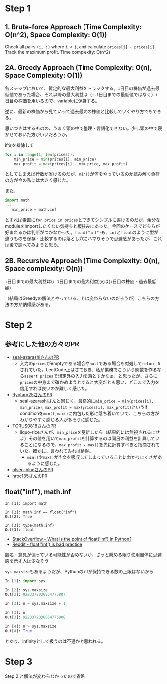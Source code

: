 # Step 1

## 1. Brute-force Approach (Time Complexity: O(n^2), Space Complexity: O(1))

Check all pairs `(i, j)` where `i < j`, and calculate `prices[j] - prices[i]`. Track the maximum profit. Time complexity: O(n^2)

## 2A. Greedy Approach (Time Complexity: O(n), Space Complexity: O(1))

各ステップにおいて、暫定的な最大利益をトラックする。`i`日目の株価が過去最低値であった場合、それ以降の最大利益は（`i-1`日目までの最低値ではなく）`i`日目の株価を用いるので、variableに保持する。

逆に、最新の株価から見ていって過去最大の株価と比較していくやり方でもできる。

思いつきはするものの、うまく頭の中で整理・言語化できない。少し頭の中で寝かせておいた方がいいだろうか。

if文を排除して

```python
for i in range(1, len(prices)):
    min_price = min(prices[i], min_price)
    max_profit = max(prices[i] - min_price, max_profit)
```

としてしまえば行数が省けるのだが、`min()`が何をやっているのか読み解く負荷の方が今の私には大きく感じた。

また、

```python
import math
...
   min_price = math.inf
```

とすれば素直に`for price in prices`とできてシンプルに書けるのだが、余分なmoduleをimportしたくない気持ちと板挟みにあった。今回のケースでどちらが好まれるかは判断がつかなかった。`float("inf")`も、`int`と`float`のように型が違うものを保存・比較するのは落とし穴にハマりそうで忌避感があったが、これは後で調べてみようと思う。

## 2B. Recursive Approach (Time Complexity: O(n), Space complexity: O(n))

`i`日目までの最大利益は(`i-1`日目までの最大利益)又は(`i`日目の株価 - 過去最低額)

（結局はGreedyの解法とやっていることは変わらないのだろうが）こちらの方法の方が納得感がある。

# Step 2

## 参考にした他の方々のPR

- [seal-azarashiさんのPR](https://github.com/seal-azarashi/leetcode/pull/35)
	- 入力の`prices`がemptyである場合や`null`である場合も対処して`return 0`されていた。LeetCode上はさておき、私が業務でこういう関数を作るなら`assert prices`で想定外の入力を落とすかなぁ、と思ったが、さらに`prices`の中身まで確かめようとすると大変だとも思い、どこまで入力を信用すれば良いのか難しく感じた。
- [Ryotaro25さんのPR](https://github.com/Ryotaro25/leetcode_first60/pull/41)
	- seal-azarashiさんと同じく、最終的に`min_price = min(prices[i], min_price)`, `max_profit = max(prices[i], max_profit)`というif conditionを`min()`, `max()`に内包した形に落ち着いていて、こちらの方がわかりやすく感じる人が多そうに感じた。
- [TORUS0818さんのPR](https://github.com/TORUS0818/leetcode/pull/39)
	- liquo-riceさんが、`min_price`を更新したら（結果的には無視されるにせよ）その値を用いて`max_profit`を計算するのは同日の利益を計算していることになるので、`max_profit = max()`を先に計算すべきと指摘されていた。確かに、言われてみれば納得。
		- `min()`や`max()`がif 文を吸収してしまっていることにわかりにくさがあるように感じた。
- [olsen-blueさんのPR](https://github.com/olsen-blue/Arai60/pull/37)
- [hroc135さんのPR](https://github.com/hroc135/leetcode/pull/35)

## float("inf"), math.inf

```
In [1]: import math

In [2]: math.inf == float("inf")
Out[2]: True

In [3]: type(math.inf)
Out[3]: float
```

- [StackOverflow - What is the point of float('inf') in Python?](https://stackoverflow.com/questions/34264710/what-is-the-point-of-floatinf-in-python)
- [Reddit - float('inf') is bad practice](https://www.reddit.com/r/Python/comments/1c4x7b7/floatinf_is_bad_practice/?rdt=41431)

匿名・意見が偏っている可能性が否めないが、ざっと眺める限り使用自体に忌避感を示す人は少なそう

`sys.maxsize`もあるようだが、Pythonのintが保持できる数の上限はないから

```python
In [1]: import sys

In [2]: sys.maxsize
Out[2]: 9223372036854775807

In [3]: n = sys.maxsize + 1

In [3]: n
Out[3]: 9223372036854775808

In [4]: n > sys.maxsize
Out[4]: True
```

とあり、infinityとして扱うのは不適かと思われる。

# Step 3

Step 2 と解法が変わらなかったので省略
